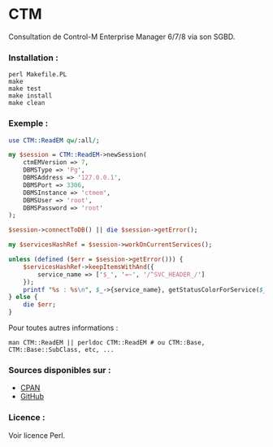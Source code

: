 CTM
===

Consultation de Control-M Enterprise Manager 6/7/8 via son SGBD.

### Installation :

```
perl Makefile.PL
make
make test
make install
make clean
```

### Exemple :

``` perl
use CTM::ReadEM qw/:all/;

my $session = CTM::ReadEM->newSession(
    ctmEMVersion => 7,
    DBMSType => 'Pg',
    DBMSAddress => '127.0.0.1',
    DBMSPort => 3306,
    DBMSInstance => 'ctmem',
    DBMSUser => 'root',
    DBMSPassword => 'root'
);

$session->connectToDB() || die $session->getError();

my $servicesHashRef = $session->workOnCurrentServices();

unless (defined ($err = $session->getError())) {
    $servicesHashRef->keepItemsWithAnd({
        service_name => ['$_', '=~', '/^SVC_HEADER_/']
    });
    printf "%s : %s\n", $_->{service_name}, getStatusColorForService($_) for (values %{$servicesHashRef->getItems()});
} else {
    die $err;
}
```

Pour toutes autres informations :

```
man CTM::ReadEM || perldoc CTM::ReadEM # ou CTM::Base, CTM::Base::SubClass, etc, ...
```

### Sources disponibles sur :

- [CPAN](http://search.cpan.org/dist/CTM)
- [GitHub](http://github.com/le-garff-yoann/CTM)

### Licence :

Voir licence Perl.

